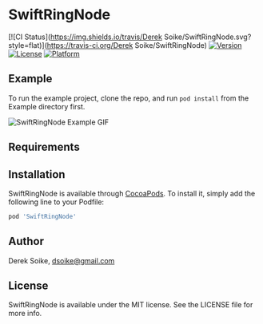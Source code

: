 # SwiftRingNode

[![CI Status](https://img.shields.io/travis/Derek Soike/SwiftRingNode.svg?style=flat)](https://travis-ci.org/Derek Soike/SwiftRingNode)
[![Version](https://img.shields.io/cocoapods/v/SwiftRingNode.svg?style=flat)](https://cocoapods.org/pods/SwiftRingNode)
[![License](https://img.shields.io/cocoapods/l/SwiftRingNode.svg?style=flat)](https://cocoapods.org/pods/SwiftRingNode)
[![Platform](https://img.shields.io/cocoapods/p/SwiftRingNode.svg?style=flat)](https://cocoapods.org/pods/SwiftRingNode)

## Example

To run the example project, clone the repo, and run `pod install` from the Example directory first.

![SwiftRingNode Example GIF](https://github.com/dsoike/SwiftRingNode/wiki/assets/swift_ring_node.gif)

## Requirements

## Installation

SwiftRingNode is available through [CocoaPods](https://cocoapods.org). To install
it, simply add the following line to your Podfile:

```ruby
pod 'SwiftRingNode'
```

## Author

Derek Soike, dsoike@gmail.com

## License

SwiftRingNode is available under the MIT license. See the LICENSE file for more info.
